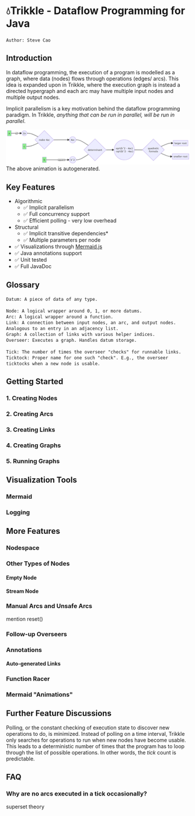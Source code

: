 # 💧Trikkle - Dataflow Programming for Java

`Author: Steve Cao`

## Introduction

In dataflow programming, the execution of a program is modelled as a graph, where data (nodes) flows through operations
(edges/ arcs). This idea is expanded upon in Trikkle, where the execution graph is instead a directed hypergraph and
each arc may have multiple input nodes and multiple output nodes.

Implicit parallelism is a key motivation behind the dataflow programming paradigm. In Trikkle, _anything
that can be run in parallel, will be run in parallel_.

![Demo](demo.gif)
The above animation is autogenerated.

## Key Features

- Algorithmic
  - ✅ Implicit parallelism
  - ✅ Full concurrency support
  - ✅ Efficient polling - very low overhead
- Structural
  - ✅ Implicit transitive dependencies*
  - ✅ Multiple parameters per node
- ✅ Visualizations through [Mermaid.js](https://github.com/mermaid-js/mermaid)
- ✅ Java annotations support
- ✅ Unit tested
- ✅ Full JavaDoc

## Glossary

```
Datum: A piece of data of any type.

Node: A logical wrapper around 0, 1, or more datums.
Arc: A logical wrapper around a function.
Link: A connection between input nodes, an arc, and output nodes. Analogous to an entry in an adjacency list.
Graph: A collection of links with various helper indices.
Overseer: Executes a graph. Handles datum storage.

Tick: The number of times the overseer "checks" for runnable links.
Ticktock: Proper name for one such "check". E.g., the overseer ticktocks when a new node is usable.
```

## Getting Started

### 1. Creating Nodes

### 2. Creating Arcs

### 3. Creating Links

### 4. Creating Graphs

### 5. Running Graphs

## Visualization Tools

### Mermaid

### Logging

## More Features

### Nodespace

### Other Types of Nodes

#### Empty Node

#### Stream Node

### Manual Arcs and Unsafe Arcs

mention reset()

### Follow-up Overseers

### Annotations

#### Auto-generated Links

### Function Racer

### Mermaid "Animations"

## Further Feature Discussions

Polling, or the constant checking of execution state to discover new operations to do, is minimized. Instead of polling
on a time interval, Trikkle only searches for operations to run when new nodes have become usable. This leads to a
deterministic number of times that the program has to loop through the list of possible operations. In other words,
the _tick_ count is predictable.

## FAQ

### Why are no arcs executed in a tick occasionally?

superset theory
